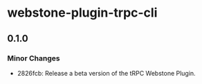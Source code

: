 # webstone-plugin-trpc-cli

## 0.1.0

### Minor Changes

- 2826fcb: Release a beta version of the tRPC Webstone Plugin.
